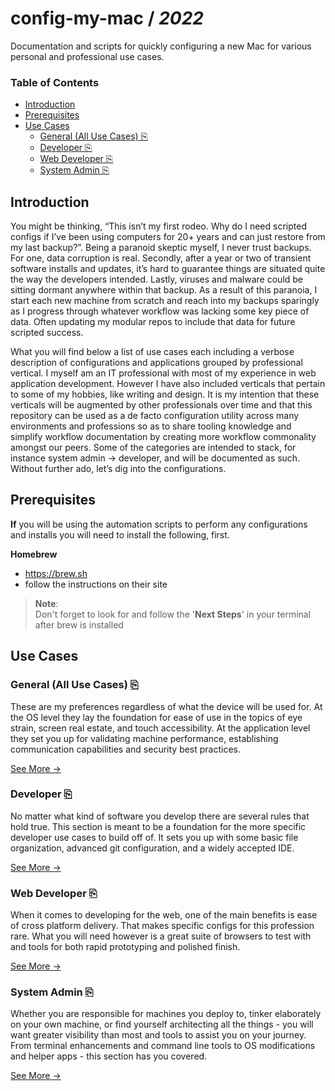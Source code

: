 # config-my-mac / ***2022*** <!-- omit in toc -->
Documentation and scripts for quickly configuring a new Mac for various personal and professional use cases.

### Table of Contents <!-- omit in toc -->
- [Introduction](#introduction)
- [Prerequisites](#prerequisites)
- [Use Cases](#use-cases)
  - [General (All Use Cases) ⎘](#general-all-use-cases-)
  - [Developer ⎘](#developer-)
  - [Web Developer ⎘](#web-developer-)
  - [System Admin ⎘](#system-admin-)

## Introduction

You might be thinking, “This isn’t my first rodeo. Why do I need scripted configs if I’ve been using computers for 20+ years and can just restore from my last backup?”. Being a paranoid skeptic myself, I never trust backups. For one, data corruption is real. Secondly, after a year or two of transient software installs and updates, it’s hard to guarantee things are situated quite the way the developers intended. Lastly, viruses and malware could be sitting dormant anywhere within that backup. As a result of this paranoia, I start each new machine from scratch and reach into my backups sparingly as I progress through whatever workflow was lacking some key piece of data. Often updating my modular repos to include that data for future scripted success.

What you will find below a list of use cases each including a verbose description of configurations and applications grouped by professional vertical. I myself am an IT professional with most of my experience in web application development. However I have also included verticals that pertain to some of my hobbies, like writing and design. It is my intention that these verticals will be augmented by other professionals over time and that this repository can be used as a de facto configuration utility across many environments and professions so as to share tooling knowledge and simplify workflow documentation by creating more workflow commonality amongst our peers.  Some of the categories are intended to stack, for instance system admin -> developer, and will be documented as such. Without further ado, let’s dig into the configurations.

## Prerequisites

**If** you will be using the automation scripts to perform any configurations and installs you will need to install the following, first.

**Homebrew**
  - https://brew.sh
  - follow the instructions on their site  
> **Note**:  
> Don't forget to look for and follow the '**Next Steps**' in your terminal after brew is installed

## Use Cases

### General (All Use Cases) [⎘](general)

These are my preferences regardless of what the device will be used for. At the OS level they lay the foundation for ease of use in the topics of eye strain, screen real estate, and touch accessibility. At the application level they set you up for validating machine performance, establishing communication capabilities and security best practices.

[See More →](general)

### Developer [⎘](developer)

No matter what kind of software you develop there are several rules that hold true. This section is meant to be a foundation for the more specific developer use cases to build off of. It sets you up with some basic file organization, advanced git configuration, and a widely accepted IDE.

[See More →](developer)

### Web Developer [⎘](web-developer)

When it comes to developing for the web, one of the main benefits is ease of cross platform delivery. That makes specific configs for this profession rare. What you will need however is a great suite of browsers to test with and tools for both rapid prototyping and polished finish.

[See More →](web-developer)

### System Admin [⎘](system-admin)

Whether you are responsible for machines you deploy to, tinker elaborately on your own machine, or find yourself architecting all the things - you will want greater visibility than most and tools to assist you on your journey. From terminal enhancements and command line tools to OS modifications and helper apps - this section has you covered.

[See More →](system-admin)